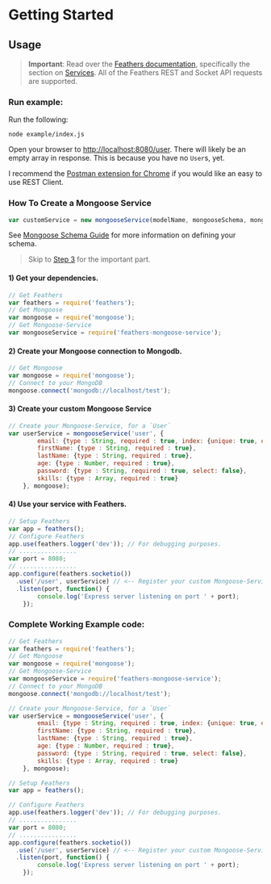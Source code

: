 # Getting Started

## Usage

> **Important**: Read over the [Feathers documentation](http://feathersjs.com/#documentation), specifically the section on [Services](http://feathersjs.com/#toc12). All of the Feathers REST and Socket API requests are supported.

### Run example:

Run the following:

```
node example/index.js
```

Open your browser to [http://localhost:8080/user](http://localhost:8080/user). 
There will likely be an empty array in response. This is because you have no `User`s, yet.

I recommend the [Postman extension for Chrome](https://chrome.google.com/webstore/detail/postman-rest-client/fdmmgilgnpjigdojojpjoooidkmcomcm) if you would like an easy to use REST Client.

### How To Create a Mongoose Service

```javascript
var customService = new mongooseService(modelName, mongooseSchema, mongooseConnection);
```

See [Mongoose Schema Guide](http://mongoosejs.com/docs/guide.html) for more information on defining your schema.

> Skip to [Step 3](#3-create-your-custom-mongoose-service) for the important part.

#### 1) Get your dependencies.

```javascript
// Get Feathers
var feathers = require('feathers');
// Get Mongoose
var mongoose = require('mongoose');
// Get Mongoose-Service
var mongooseService = require('feathers-mongoose-service'); 
```

#### 2) Create your Mongoose connection to Mongodb.

```javascript
// Get Mongoose
var mongoose = require('mongoose');
// Connect to your MongoDB
mongoose.connect('mongodb://localhost/test');
```

#### 3) **Create your custom Mongoose Service**

```javascript
// Create your Mongoose-Service, for a `User`
var userService = mongooseService('user', { 
        email: {type : String, required : true, index: {unique: true, dropDups: true}},
        firstName: {type : String, required : true},
        lastName: {type : String, required : true},
        age: {type : Number, required : true},
        password: {type : String, required : true, select: false},
        skills: {type : Array, required : true}
    }, mongoose);
```

#### 4) Use your service with Feathers.

```javascript
// Setup Feathers
var app = feathers();
// Configure Feathers
app.use(feathers.logger('dev')); // For debugging purposes.
// ................
var port = 8080;
// ................
app.configure(feathers.socketio())
  .use('/user', userService) // <-- Register your custom Mongoose-Service with Feathers
  .listen(port, function() {
        console.log('Express server listening on port ' + port);
    });
```

### Complete Working Example code:

```javascript
// Get Feathers
var feathers = require('feathers');
// Get Mongoose
var mongoose = require('mongoose');
// Get Mongoose-Service
var mongooseService = require('feathers-mongoose-service');
// Connect to your MongoDB
mongoose.connect('mongodb://localhost/test');

// Create your Mongoose-Service, for a `User`
var userService = mongooseService('user', { 
        email: {type : String, required : true, index: {unique: true, dropDups: true}},
        firstName: {type : String, required : true},
        lastName: {type : String, required : true},
        age: {type : Number, required : true},
        password: {type : String, required : true, select: false},
        skills: {type : Array, required : true}
    }, mongoose);

// Setup Feathers
var app = feathers();

// Configure Feathers
app.use(feathers.logger('dev')); // For debugging purposes.
// ................
var port = 8080;
// ................
app.configure(feathers.socketio())
  .use('/user', userService) // <-- Register your custom Mongoose-Service with Feathers
  .listen(port, function() {
        console.log('Express server listening on port ' + port);
    });
```
